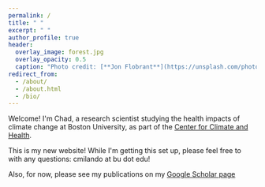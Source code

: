 ```yaml
---
permalink: /
title: " "
excerpt: " "
author_profile: true
header:
  overlay_image: forest.jpg
  overlay_opacity: 0.5
  caption: "Photo credit: [**Jon Flobrant**](https://unsplash.com/photos/JU2MgHOHDsw)"
redirect_from: 
  - /about/
  - /about.html
  - /bio/
---
```


Welcome! I'm Chad, a research scientist studying the health impacts of climate change at Boston University, as part of the [Center for Climate and Health](https://sites.bu.edu/climateandhealth/).

This is my new website! While I'm getting this set up, please feel free to with any questions: cmilando at bu dot edu!

Also, for now, please see my publications on my [Google Scholar page](https://scholar.google.com/citations?hl=en&user=bKqcxmwAAAAJ&view_op=list_works&sortby=pubdate)
